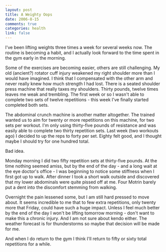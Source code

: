 ```yaml
--- 
layout: post
title: A Weighty Oops
date: 2006-8-15
comments: true
categories: health
link: false
---
```

I've been lifting weights three times a week for several weeks now. The routine is becoming a habit, and I actually look forward to the time spent in the gym early in the morning.

Some of the exercises are becoming easier, others are still challenging. My old (ancient?) rotator cuff injury weakened my right shoulder more than I would have imagined. I think that I compensated with the other arm and never really knew how much strength I had lost. There is a seated shoulder press machine that really taxes my shoulders. Thirty pounds, twelve times leaves me weak and trembling. The first week or so I wasn't able to complete two sets of twelve repetitions - this week I've finally started completed both sets.

The abdominal crunch machine is another matter altogether. The trained wanted us to aim for twenty or more repetitions on this machine, for two sets per workout. I'm only using thirty-five pounds of resistance and was easily able to complete two thirty repetition sets. Last week (two workouts ago) I decided to up the reps to forty per set. Eighty felt good, and I thought maybe I should try for one hundred total.

Bad idea.

Monday morning I did two fifty repetition sets at thirty-five pounds. At the time nothing seemed amiss, but by the end of the day - and a long wait at the eye doctor's office - I was beginning to notice some stiffness when I first got up to walk. After dinner I took a short walk outside and discovered that my lower abdominals were quite pissed off at me. Four Motrin barely put a dent into the discomfort stemming from walking.

Overnight the pain lessened some, but I am still hard pressed to move about. It seems incredible to me that to few extra repetitions, only twenty more that Friday, could have such a huge impact. Unless I feel much better by the end of the day I won't be lifting tomorrow morning - don't want to make this a chronic injury. And I am not sure about kendo either. The weather forecast is for thunderstorms so maybe that decision will be made for me.

And when I do return to the gym I think I'll return to fifty or sixty total repetitions for a while.
